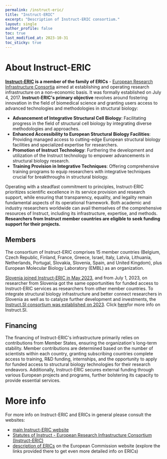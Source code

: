```yaml
---
permalink: /instruct-eric/
title: "Instruct-ERIC"
excerpt: "Description of Instruct-ERIC consortium."
layout: single
author_profile: false
toc: true
last_modified_at: 2023-10-31
toc_sticky: true
---
```


# About Instruct-ERIC

**[Instruct-ERIC](https://instruct-eric.org) is a member of the family of ERICs** - [European Research Infrastructure Consortia](https://research-and-innovation.ec.europa.eu/strategy/strategy-2020-2024/our-digital-future/european-research-infrastructures/eric_en) aimed at establishing and operating research infrastructure on a non-economic basis. It was formally established on July 4, 2017. **Instruct-ERIC's primary objective** revolves around fostering innovation in the field of biomedical science and granting users access to advanced technologies and methodologies in structural biology:
- **Advancement of Integrative Structural Cell Biology**: Facilitating progress in the field of structural cell biology by integrating diverse methodologies and approaches.
- **Enhanced Accessibility to European Structural Biology Facilities**: Providing managed access to cutting-edge European structural biology facilities and specialized expertise for researchers.
- **Promotion of Instruct Technology**: Furthering the development and utilization of the Instruct technology to empower advancements in structural biology research.
- **Training Provision in Integrative Techniques**: Offering comprehensive training programs to equip researchers with integrative techniques crucial for breakthroughs in structural biology.

Operating with a steadfast commitment to principles, Instruct-ERIC prioritizes scientific excellence in its service provision and research support, while ensuring that transparency, equality, and legality remain fundamental aspects of its operational framework. Both academic and industry researchers worldwide can avail themselves of the comprehensive resources of Instruct, including its infrastructure, expertise, and methods. **Researchers from Instruct member countries are eligible to seek funding support for their projects.**

## Members

The consortium of Instruct-ERIC comprises 15 member countries (Belgium, Czech Republic, Finland, France, Greece, Israel, Italy, Latvia, Lithuania, Netherlands, Portugal, Slovakia, Slovenia, Spain, and United Kingdom), plus European Molecular Biology Laboratory (EMBL) as an organization.

[Slovenia joined Instruct-ERIC in May 2023](/administration/slovenia-joins-instruct-eric), and from July 1, 2023, on researcher from Slovenia got the same opportunities for funded access to Instruct-ERIC services as researchers from other member countries. To integrate structural biology infrastructure and better connect researchers in Slovenia as well as to catalyze further development and investments, the [Instruct.SI consortium was established on 2023](/administration/instructsi-establishment). Click [here](/about/)for more info on Instruct.SI.

## Financing

The financing of Instruct-ERIC's infrastructure primarily relies on contributions from Member States, ensuring the organization's long-term stability. Member contributions are determined based on the number of scientists within each country, granting subscribing countries complete access to training, R&D funding, internships, and the opportunity to apply for funded access to structural biology technologies for their research endeavors. Additionally, Instruct-ERIC secures external funding through various European projects and programs, further bolstering its capacity to provide essential services.

# More info

For more info on Instruct-ERIC and ERICs in general please consult the websites:
- [main Instruct-ERIC website](https://instruct-eric.org)
- [Statutes of Instruct - European Research Infrastructure Consortium (Instruct-ERIC)](http://eur-lex.europa.eu/legal-content/EN/TXT/?uri=CELEX:32017Y0715(01))
- [description of ERICs](https://research-and-innovation.ec.europa.eu/strategy/strategy-2020-2024/our-digital-future/european-research-infrastructures/eric_en) on the European Commission website (explore the links provided there to get even more detailed info on ERICs)
